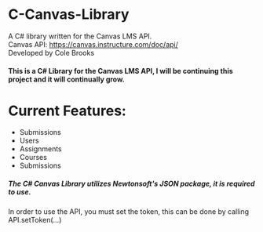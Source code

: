 # C-Canvas-Library
A C# library written for the Canvas LMS API.
<br>
Canvas API: https://canvas.instructure.com/doc/api/
<br>
Developed by Cole Brooks

<h4>This is a C# Library for the Canvas LMS API, I will be continuing this project and it will continually grow.</h4>

# Current Features:
<ul>
<li>Submissions</li>
<li>Users</li>
<li>Assignments</li>
<li>Courses</li>
<li>Submissions</li>
</ul>

<h5>The C# Canvas Library utilizes Newtonsoft's JSON package, it is required to use.</h5>
In order to use the API, you must set the token, this can be done by calling API.setToken(...)
